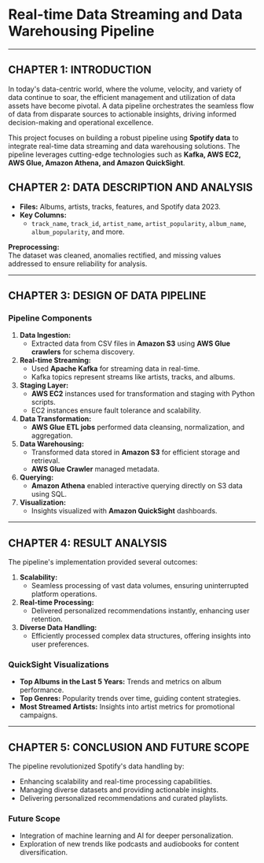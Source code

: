 # Real-time Data Streaming and Data Warehousing Pipeline 

---

## CHAPTER 1: INTRODUCTION

In today's data-centric world, where the volume, velocity, and variety of data continue to soar, the efficient management and utilization of data assets have become pivotal. A data pipeline orchestrates the seamless flow of data from disparate sources to actionable insights, driving informed decision-making and operational excellence.

This project focuses on building a robust pipeline using **Spotify data** to integrate real-time data streaming and data warehousing solutions. The pipeline leverages cutting-edge technologies such as **Kafka, AWS EC2, AWS Glue, Amazon Athena, and Amazon QuickSight**. 

## CHAPTER 2: DATA DESCRIPTION AND ANALYSIS

- **Files:** Albums, artists, tracks, features, and Spotify data 2023.  
- **Key Columns:**  
  - `track_name`, `track_id`, `artist_name`, `artist_popularity`, `album_name`, `album_popularity`, and more.

**Preprocessing:**  
The dataset was cleaned, anomalies rectified, and missing values addressed to ensure reliability for analysis.

---

## CHAPTER 3: DESIGN OF DATA PIPELINE

### **Pipeline Components**
1. **Data Ingestion:**  
   - Extracted data from CSV files in **Amazon S3** using **AWS Glue crawlers** for schema discovery.
2. **Real-time Streaming:**  
   - Used **Apache Kafka** for streaming data in real-time.  
   - Kafka topics represent streams like artists, tracks, and albums.
3. **Staging Layer:**  
   - **AWS EC2** instances used for transformation and staging with Python scripts.  
   - EC2 instances ensure fault tolerance and scalability.
4. **Data Transformation:**  
   - **AWS Glue ETL jobs** performed data cleansing, normalization, and aggregation.
5. **Data Warehousing:**  
   - Transformed data stored in **Amazon S3** for efficient storage and retrieval.  
   - **AWS Glue Crawler** managed metadata.
6. **Querying:**  
   - **Amazon Athena** enabled interactive querying directly on S3 data using SQL.
7. **Visualization:**  
   - Insights visualized with **Amazon QuickSight** dashboards.

---

## CHAPTER 4: RESULT ANALYSIS

The pipeline's implementation provided several outcomes:  
1. **Scalability:**  
   - Seamless processing of vast data volumes, ensuring uninterrupted platform operations.  
2. **Real-time Processing:**  
   - Delivered personalized recommendations instantly, enhancing user retention.  
3. **Diverse Data Handling:**  
   - Efficiently processed complex data structures, offering insights into user preferences.  

### **QuickSight Visualizations**
- **Top Albums in the Last 5 Years:** Trends and metrics on album performance.  
- **Top Genres:** Popularity trends over time, guiding content strategies.  
- **Most Streamed Artists:** Insights into artist metrics for promotional campaigns.

---

## CHAPTER 5: CONCLUSION AND FUTURE SCOPE

The pipeline revolutionized Spotify's data handling by:  
- Enhancing scalability and real-time processing capabilities.  
- Managing diverse datasets and providing actionable insights.  
- Delivering personalized recommendations and curated playlists.  

### **Future Scope**
- Integration of machine learning and AI for deeper personalization.  
- Exploration of new trends like podcasts and audiobooks for content diversification.


